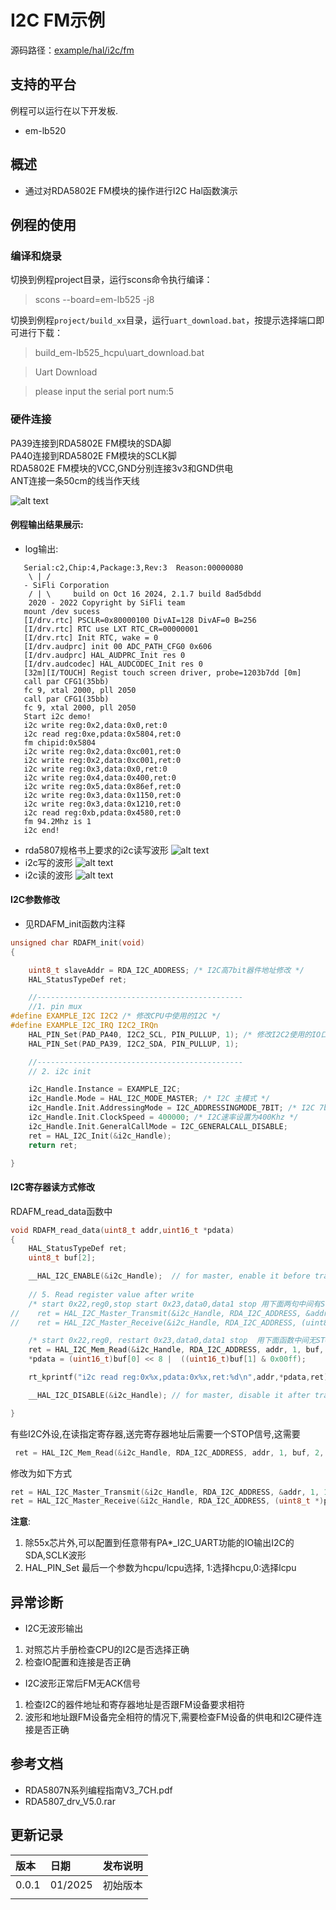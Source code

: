 # I2C FM示例
源码路径：[example/hal/i2c/fm](https://github.com/OpenSiFli/SiFli-SDK/tree/main/example/hal/i2c/fm)
## 支持的平台
例程可以运行在以下开发板.
* em-lb520

## 概述
* 通过对RDA5802E FM模块的操作进行I2C Hal函数演示

## 例程的使用
### 编译和烧录
切换到例程project目录，运行scons命令执行编译：

> scons --board=em-lb525 -j8

切换到例程`project/build_xx`目录，运行`uart_download.bat`，按提示选择端口即可进行下载：

> build_em-lb525_hcpu\uart_download.bat

>Uart Download

>please input the serial port num:5

### 硬件连接
PA39连接到RDA5802E FM模块的SDA脚\
PA40连接到RDA5802E FM模块的SCLK脚\
RDA5802E FM模块的VCC,GND分别连接3v3和GND供电\
ANT连接一条50cm的线当作天线

![alt text](assets/rda5807.png)
#### 例程输出结果展示:
* log输出:
```
   Serial:c2,Chip:4,Package:3,Rev:3  Reason:00000080
    \ | /
   - SiFli Corporation
    / | \     build on Oct 16 2024, 2.1.7 build 8ad5dbdd
    2020 - 2022 Copyright by SiFli team
   mount /dev sucess
   [I/drv.rtc] PSCLR=0x80000100 DivAI=128 DivAF=0 B=256
   [I/drv.rtc] RTC use LXT RTC_CR=00000001
   [I/drv.rtc] Init RTC, wake = 0
   [I/drv.audprc] init 00 ADC_PATH_CFG0 0x606
   [I/drv.audprc] HAL_AUDPRC_Init res 0
   [I/drv.audcodec] HAL_AUDCODEC_Init res 0
   [32m][I/TOUCH] Regist touch screen driver, probe=1203b7dd [0m]
   call par CFG1(35bb)
   fc 9, xtal 2000, pll 2050
   call par CFG1(35bb)
   fc 9, xtal 2000, pll 2050
   Start i2c demo!
   i2c write reg:0x2,data:0x0,ret:0
   i2c read reg:0xe,pdata:0x5804,ret:0
   fm chipid:0x5804
   i2c write reg:0x2,data:0xc001,ret:0
   i2c write reg:0x2,data:0xc001,ret:0
   i2c write reg:0x3,data:0x0,ret:0
   i2c write reg:0x4,data:0x400,ret:0
   i2c write reg:0x5,data:0x86ef,ret:0
   i2c write reg:0x3,data:0x1150,ret:0
   i2c write reg:0x3,data:0x1210,ret:0
   i2c read reg:0xb,pdata:0x4580,ret:0
   fm 94.2Mhz is 1
   i2c end!
```
* rda5807规格书上要求的i2c读写波形
![alt text](assets/rda5807_i2c.png)
* i2c写的波形
![alt text](assets/i2c_w.png)
* i2c读的波形
![alt text](assets/i2c_r.png)
#### I2C参数修改
* 见RDAFM_init函数内注释
```c
unsigned char RDAFM_init(void)
{

    uint8_t slaveAddr = RDA_I2C_ADDRESS; /* I2C高7bit器件地址修改 */
    HAL_StatusTypeDef ret;

    //----------------------------------------------
    //1. pin mux
#define EXAMPLE_I2C I2C2 /* 修改CPU中使用的I2C */
#define EXAMPLE_I2C_IRQ I2C2_IRQn
    HAL_PIN_Set(PAD_PA40, I2C2_SCL, PIN_PULLUP, 1); /* 修改I2C2使用的IO口 */
    HAL_PIN_Set(PAD_PA39, I2C2_SDA, PIN_PULLUP, 1);

    //----------------------------------------------
    // 2. i2c init

    i2c_Handle.Instance = EXAMPLE_I2C;
    i2c_Handle.Mode = HAL_I2C_MODE_MASTER; /* I2C 主模式 */
    i2c_Handle.Init.AddressingMode = I2C_ADDRESSINGMODE_7BIT; /* I2C 7bit地址模式 */
    i2c_Handle.Init.ClockSpeed = 400000; /* I2C速率设置为400Khz */
    i2c_Handle.Init.GeneralCallMode = I2C_GENERALCALL_DISABLE;
    ret = HAL_I2C_Init(&i2c_Handle);
    return ret;

}
```
#### I2C寄存器读方式修改
RDAFM_read_data函数中
```c
void RDAFM_read_data(uint8_t addr,uint16_t *pdata)
{
    HAL_StatusTypeDef ret;
    uint8_t buf[2];

    __HAL_I2C_ENABLE(&i2c_Handle);  // for master, enable it before transmit
    
    // 5. Read register value after write
    /* start 0x22,reg0,stop start 0x23,data0,data1 stop 用下面两句中间有STOP信号 */
//    ret = HAL_I2C_Master_Transmit(&i2c_Handle, RDA_I2C_ADDRESS, &addr, 1, 1000);
//    ret = HAL_I2C_Master_Receive(&i2c_Handle, RDA_I2C_ADDRESS, (uint8_t *)pdata, 2, 1000);

    /* start 0x22,reg0, restart 0x23,data0,data1 stop  用下面函数中间无STOP,而是restart信号 */
    ret = HAL_I2C_Mem_Read(&i2c_Handle, RDA_I2C_ADDRESS, addr, 1, buf, 2, 1000);
    *pdata = (uint16_t)buf[0] << 8 |  ((uint16_t)buf[1] & 0x00ff);

    rt_kprintf("i2c read reg:0x%x,pdata:0x%x,ret:%d\n",addr,*pdata,ret);

    __HAL_I2C_DISABLE(&i2c_Handle); // for master, disable it after transmit to reduce error status

}
```
有些I2C外设,在读指定寄存器,送完寄存器地址后需要一个STOP信号,这需要
```c
 ret = HAL_I2C_Mem_Read(&i2c_Handle, RDA_I2C_ADDRESS, addr, 1, buf, 2, 1000);
```
修改为如下方式
```c
ret = HAL_I2C_Master_Transmit(&i2c_Handle, RDA_I2C_ADDRESS, &addr, 1, 1000);
ret = HAL_I2C_Master_Receive(&i2c_Handle, RDA_I2C_ADDRESS, (uint8_t *)pdata, 2, 1000);
```

**注意**: 
1. 除55x芯片外,可以配置到任意带有PA*_I2C_UART功能的IO输出I2C的SDA,SCLK波形
2.  HAL_PIN_Set 最后一个参数为hcpu/lcpu选择, 1:选择hcpu,0:选择lcpu 
## 异常诊断
* I2C无波形输出
1. 对照芯片手册检查CPU的I2C是否选择正确
2. 检查IO配置和连接是否正确
* I2C波形正常后FM无ACK信号
1. 检查I2C的器件地址和寄存器地址是否跟FM设备要求相符
2. 波形和地址跟FM设备完全相符的情况下,需要检查FM设备的供电和I2C硬件连接是否正确

## 参考文档
* RDA5807N系列编程指南V3_7CH.pdf
* RDA5807_drv_V5.0.rar

## 更新记录
|版本 |日期   |发布说明 |
|:---|:---|:---|
|0.0.1 |01/2025 |初始版本 |
| | | |
